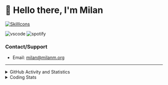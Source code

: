 # 👋 Hello there, I'm Milan
[![SkillIcons](https://skillicons.dev/icons?i=js,ts,nextjs,tailwind,html,go,bash,git,nginx,prisma,kubernetes,docker,linux)](https://skillicons.dev)

![vscode](https://nocache.advaith.workers.dev?url=https://img.shields.io/endpoint?url=https://dev.discordprofiles.me/api/badge/vscode/423203831971708958)
![spotify](https://nocache.advaith.workers.dev/?url=https://img.shields.io/endpoint?url=https://milanm.org/api/spotify/shields&cacheSeconds=10)

### Contact/Support

- Email: [milan@milanm.org](mailto:milan@milanm.org)
 
---
 
<details>
  <summary>GitHub Activity and Statistics</summary>
  <img src="/github-metrics.svg" />
</details>
<details>
  <summary>Coding Stats</summary>
  <!--START_SECTION:waka-->

```txt
TypeScript   4 hrs 7 mins    ███████████████████▒░░░░░   77.89 %
JSON         57 mins         ████▓░░░░░░░░░░░░░░░░░░░░   18.16 %
YAML         5 mins          ▒░░░░░░░░░░░░░░░░░░░░░░░░   01.64 %
Git Config   4 mins          ▒░░░░░░░░░░░░░░░░░░░░░░░░   01.28 %
JavaScript   1 min           ░░░░░░░░░░░░░░░░░░░░░░░░░   00.61 %
```

<!--END_SECTION:waka-->
</details>
